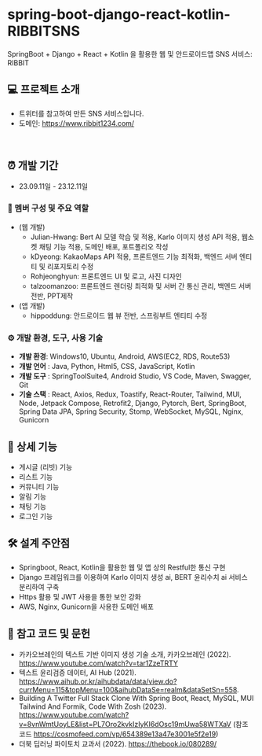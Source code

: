 # spring-boot-django-react-kotlin-RIBBITSNS
SpringBoot + Django + React + Kotlin 을 활용한 웹 및 안드로이드앱 SNS 서비스: RIBBIT

## 💻 프로젝트 소개
* 트위터를 참고하여 만든 SNS 서비스입니다.
* 도메인: https://www.ribbit1234.com/
<br>

## ⏰ 개발 기간
* 23.09.11일 - 23.12.11일

### 👤 멤버 구성 및 주요 역할
 - (웹 개발)
   - Julian-Hwang: Bert AI 모델 학습 및 적용, Karlo 이미지 생성 API 적용, 웹소켓 채팅 기능 적용, 도메인 배포, 포트폴리오 작성
   - kDyeong: KakaoMaps API 적용, 프론트엔드 기능 최적화, 백엔드 서버 엔티티 및 리포지토리 수정
   - Rohjeonghyun: 프론트엔드 UI 및 로고, 사진 디자인
   - talzoomanzoo: 프론트엔드 렌더링 최적화 및 서버 간 통신 관리, 백엔드 서버 전반, PPT제작
 - (앱 개발)
   - hippoddung: 안드로이드 웹 뷰 전반, 스프링부트 엔티티 수정

### ⚙️ 개발 환경, 도구, 사용 기술
- **개발 환경**: Windows10, Ubuntu, Android, AWS(EC2, RDS, Route53)
- **개발 언어** : Java, Python, Html5, CSS, JavaScript, Kotlin
- **개발 도구** : SpringToolSuite4, Android Studio, VS Code, Maven, Swagger, Git
- **기술 스택** : React, Axios, Redux, Toastify, React-Router, Tailwind, MUI, Node, Jetpack Compose, Retrofit2, Django, Pytorch, Bert, SpringBoot, Spring Data JPA, Spring Security, Stomp, WebSocket, MySQL, Nginx, Gunicorn

## 📌 상세 기능
 - 게시글 (리빗) 기능
 - 리스트 기능
 - 커뮤니티 기능
 - 알림 기능
 - 채팅 기능
 - 로그인 기능
  
## 🛠 설계 주안점
 - Springboot, React, Kotlin을 활용한 웹 및 앱 상의 Restful한 통신 구현
 - Django 프레임워크를 이용하여 Karlo 이미지 생성 ai, BERT 윤리수치 ai 서비스 분리하여 구축
 - Https 활용 및 JWT 사용을 통한 보안 강화
 - AWS, Nginx, Gunicorn을 사용한 도메인 배포
   
## 📓 참고 코드 및 문헌
 - 카카오브레인의 텍스트 기반 이미지 생성 기술 소개, 카카오브레인 (2022). https://www.youtube.com/watch?v=tar1ZzeTRTY
 - 텍스트 윤리검증 데이터, AI Hub (2021). https://www.aihub.or.kr/aihubdata/data/view.do?currMenu=115&topMenu=100&aihubDataSe=realm&dataSetSn=558.
 - Building A Twitter Full Stack Clone With Spring Boot, React, MySQL, MUI Tailwind  And Formik, Code With Zosh (2023). https://www.youtube.com/watch?v=8vnWmtUoyLE&list=PL7Oro2kvkIzIyKI6dOsc19mUwa58WTXaV (참조 코드 https://cosmofeed.com/vp/654389e13a47e3001e5f2e19)
 - 더북 딥러닝 파이토치 교과서 (2022). https://thebook.io/080289/
